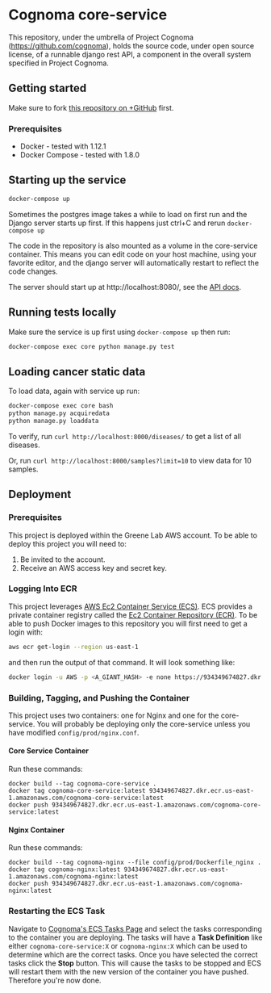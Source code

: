 # Cognoma core-service

This repository, under the umbrella of Project Cognoma
(https://github.com/cognoma), holds the source code, under open source
license, of a runnable django rest API, a component in the overall system
specified in Project Cognoma.

## Getting started

Make sure to fork [this repository on
 +GitHub](https://github.com/cognoma/core-service "cognoma/core-service on
 +GitHub") first.

### Prerequisites

- Docker - tested with 1.12.1
- Docker Compose - tested with 1.8.0

## Starting up the service

```sh
docker-compose up
```

Sometimes the postgres image takes a while to load on first run and the Django server starts up first. If this happens just ctrl+C and rerun `docker-compose up`

The code in the repository is also mounted as a volume in the core-service container. This means you can edit code on your host machine, using your favorite editor, and the django server will automatically restart to reflect the code changes.

The server should start up at http://localhost:8080/, see the [API docs](https://github.com/cognoma/core-service/blob/master/doc/api.md).

## Running tests locally

Make sure the service is up first using `docker-compose up` then run:

```sh
docker-compose exec core python manage.py test
```

## Loading cancer static data

To load data, again with service up run:

```sh
docker-compose exec core bash
python manage.py acquiredata
python manage.py loaddata
```

To verify, run `curl http://localhost:8000/diseases/` to get a list of all diseases.

Or, run `curl http://localhost:8000/samples?limit=10` to view data for 10 samples.

## Deployment

### Prerequisites

This project is deployed within the Greene Lab AWS account. To be able
to deploy this project you will need to:
1. Be invited to the account.
2. Receive an AWS access key and secret key.

### Logging Into ECR

This project leverages
[AWS Ec2 Container Service (ECS)](https://aws.amazon.com/ecs/details).
ECS provides a private container registry called the
[Ec2 Container Repository (ECR)](https://aws.amazon.com/ecr/).
To be able to push Docker images to this repository you will first need to
get a login with:
```sh
aws ecr get-login --region us-east-1
```
and then run the output of that command. It will look something like:
```sh
docker login -u AWS -p <A_GIANT_HASH> -e none https://934349674827.dkr.ecr.us-east-1.amazonaws.com
```

### Building, Tagging, and Pushing the Container

This project uses two containers: one for Nginx and one for the core-service.
You will probably be deploying only the core-service unless you have modified
`config/prod/nginx.conf`.

#### Core Service Container

Run these commands:
```
docker build --tag cognoma-core-service .
docker tag cognoma-core-service:latest 934349674827.dkr.ecr.us-east-1.amazonaws.com/cognoma-core-service:latest
docker push 934349674827.dkr.ecr.us-east-1.amazonaws.com/cognoma-core-service:latest
```

#### Nginx Container

Run these commands:
```
docker build --tag cognoma-nginx --file config/prod/Dockerfile_nginx .
docker tag cognoma-nginx:latest 934349674827.dkr.ecr.us-east-1.amazonaws.com/cognoma-nginx:latest
docker push 934349674827.dkr.ecr.us-east-1.amazonaws.com/cognoma-nginx:latest
```

### Restarting the ECS Task

Navigate to
[Cognoma's ECS Tasks Page](https://console.aws.amazon.com/ecs/home?region=us-east-1#/clusters/cognoma/tasks)
and select the tasks corresponding to the container you are deploying.
The tasks will have a **Task Definition** like either `cognoma-core-service:X`
or `cognoma-nginx:X` which can be used to determine which are the correct
tasks. Once you have selected the correct tasks click the **Stop** button.
This will cause the tasks to be stopped and ECS will restart them with the
new version of the container you have pushed. Therefore you're now done. 
